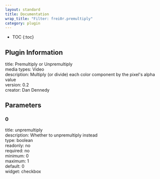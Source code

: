 ```yaml
---
layout: standard
title: Documentation
wrap_title: "Filter: frei0r.premultiply"
category: plugin
---
```

* TOC
{:toc}

## Plugin Information

title: Premultiply or Unpremultiply  
media types:
Video  
description: Multiply (or divide) each color component by the pixel&#39;s alpha value  
version: 0.2  
creator: Dan Dennedy  

## Parameters

### 0

title: unpremultiply    
description:
Whether to unpremultiply instead  
type: boolean  
readonly: no  
required: no  
minimum: 0  
maximum: 1  
default: 0  
widget: checkbox  

